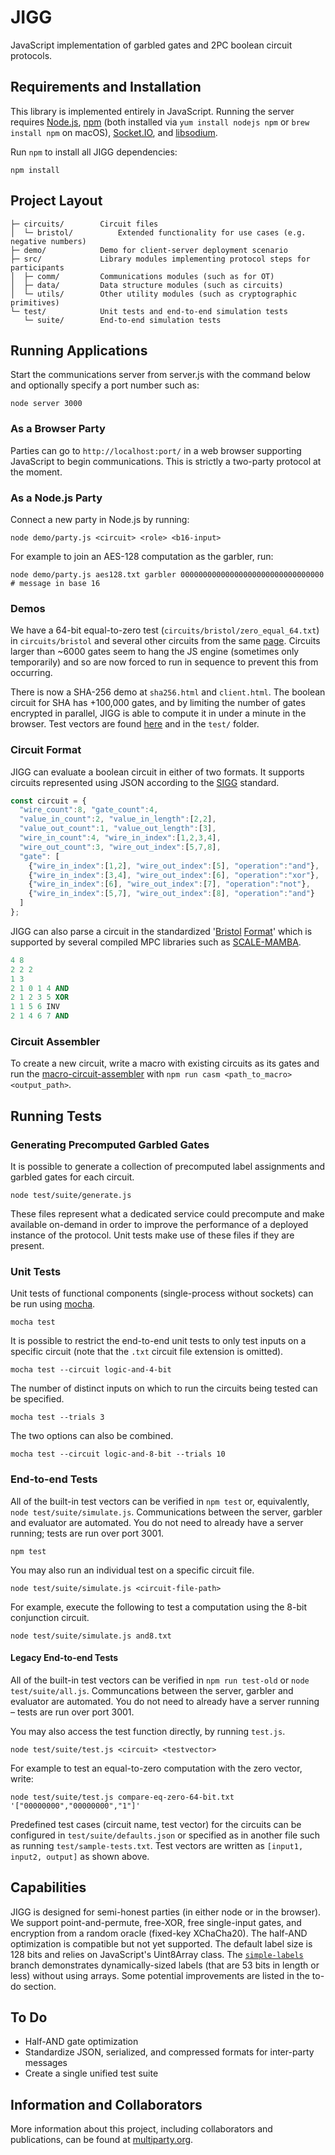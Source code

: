 # JIGG
JavaScript implementation of garbled gates and 2PC boolean circuit protocols.

## Requirements and Installation
This library is implemented entirely in JavaScript. Running the server requires [Node.js](https://nodejs.org/en/), [npm](https://www.npmjs.com/) (both installed via `yum install nodejs npm` or `brew install npm` on macOS), [Socket.IO](https://socket.io/), and [libsodium](https://www.npmjs.com/package/libsodium).

Run `npm` to install all JIGG dependencies:
```shell
npm install
```

## Project Layout

    ├─ circuits/        Circuit files
    │  └─ bristol/          Extended functionality for use cases (e.g. negative numbers)
    ├─ demo/            Demo for client-server deployment scenario
    ├─ src/             Library modules implementing protocol steps for participants
    │  ├─ comm/         Communications modules (such as for OT)
    │  ├─ data/         Data structure modules (such as circuits)
    │  └─ utils/        Other utility modules (such as cryptographic primitives)
    └─ test/            Unit tests and end-to-end simulation tests
       └─ suite/        End-to-end simulation tests


## Running Applications
Start the communications server from server.js with the command below and optionally specify a port number such as:
```shell
node server 3000
```

### As a Browser Party
Parties can go to `http://localhost:port/` in a web browser supporting JavaScript to begin communications. This is strictly a two-party protocol at the moment.

### As a Node.js Party
Connect a new party in Node.js by running:
```shell
node demo/party.js <circuit> <role> <b16-input>
```
For example to join an AES-128 computation as the garbler, run:
```shell
node demo/party.js aes128.txt garbler 00000000000000000000000000000000  # message in base 16
```

### Demos
We have a 64-bit equal-to-zero test (`circuits/bristol/zero_equal_64.txt`) in `circuits/bristol` and several other circuits from the same [page](https://homes.esat.kuleuven.be/~nsmart/MPC/). Circuits larger than ~6000 gates seem to hang the JS engine (sometimes only temporarily) and so are now forced to run in sequence to prevent this from occurring.

There is now a SHA-256 demo at `sha256.html` and `client.html`.
The boolean circuit for SHA has +100,000 gates, and by limiting the number of gates encrypted in parallel, JIGG is able to compute it in under a minute in the browser. Test vectors are found [here](https://homes.esat.kuleuven.be/~nsmart/MPC/sha-256-test.txt) and in the `test/` folder.

### Circuit Format
JIGG can evaluate a boolean circuit in either of two formats. It supports circuits represented using JSON according to the [SIGG](https://github.com/multiparty/sigg) standard.
```javascript
const circuit = {
  "wire_count":8, "gate_count":4,
  "value_in_count":2, "value_in_length":[2,2],
  "value_out_count":1, "value_out_length":[3],  
  "wire_in_count":4, "wire_in_index":[1,2,3,4],
  "wire_out_count":3, "wire_out_index":[5,7,8],
  "gate": [
    {"wire_in_index":[1,2], "wire_out_index":[5], "operation":"and"},
    {"wire_in_index":[3,4], "wire_out_index":[6], "operation":"xor"},
    {"wire_in_index":[6], "wire_out_index":[7], "operation":"not"},
    {"wire_in_index":[5,7], "wire_out_index":[8], "operation":"and"}
  ]
};
```

JIGG can also parse a circuit in the standardized '[Bristol](https://homes.esat.kuleuven.be/~nsmart/MPC/) [Format](https://homes.esat.kuleuven.be/~nsmart/MPC/old-circuits.html)' which is supported by several compiled MPC libraries such as [SCALE-MAMBA](https://homes.esat.kuleuven.be/~nsmart/SCALE/).
```ada
4 8
2 2 2
1 3
2 1 0 1 4 AND
2 1 2 3 5 XOR
1 1 5 6 INV
2 1 4 6 7 AND
```

### Circuit Assembler
To create a new circuit, write a macro with existing circuits as its gates and run the [macro-circuit-assembler](https://github.com/wyatt-howe/macro-circuit-assembler/tree/casm) with `npm run casm <path_to_macro> <output_path>`.

<!--For example, `npm run-script casm circuits/macros/and8.casm circuits/and8.txt` assembles the 8-bit AND circuit.-->

## Running Tests

### Generating Precomputed Garbled Gates
It is possible to generate a collection of precomputed label assignments and garbled gates for each circuit.
```shell
node test/suite/generate.js
```
These files represent what a dedicated service could precompute and make available on-demand in order to improve the performance of a deployed instance of the protocol. Unit tests make use of these files if they are present.

### Unit Tests
Unit tests of functional components (single-process without sockets) can be run using [mocha](https://mochajs.org/).
```shell
mocha test
```
It is possible to restrict the end-to-end unit tests to only test inputs on a specific circuit (note that the `.txt` circuit file extension is omitted).
```shell
mocha test --circuit logic-and-4-bit
```
The number of distinct inputs on which to run the circuits being tested can be specified.
```shell
mocha test --trials 3
```
The two options can also be combined.
```shell
mocha test --circuit logic-and-8-bit --trials 10
```

### End-to-end Tests
All of the built-in test vectors can be verified in `npm test` or, equivalently, `node test/suite/simulate.js`. Communications between the server, garbler and evaluator are automated. You do not need to already have a server running; tests are run over port 3001.
```shell
npm test
```
You may also run an individual test on a specific circuit file.
```shell
node test/suite/simulate.js <circuit-file-path>
```
For example, execute the following to test a computation using the 8-bit conjunction circuit.
```shell
node test/suite/simulate.js and8.txt
```

#### Legacy End-to-end Tests
All of the built-in test vectors can be verified in `npm run test-old` or `node test/suite/all.js`.  Communcations between the server, garbler and evaluator are automated.  You do not need to already have a server running – tests are run over port 3001.

You may also access the test function directly, by running `test.js`.
```shell
node test/suite/test.js <circuit> <testvector>
```
For example to test an equal-to-zero computation with the zero vector, write:
```shell
node test/suite/test.js compare-eq-zero-64-bit.txt '["00000000","00000000","1"]'
```

Predefined test cases (circuit name, test vector) for the circuits can be configured in `test/suite/defaults.json` or specified as in another file such as running `test/sample-tests.txt`.  Test vectors are written as `[input1, input2, output]` as shown above.

## Capabilities
JIGG is designed for semi-honest parties (in either node or in the browser). We support point-and-permute, free-XOR, free single-input gates, and encryption from a random oracle (fixed-key XChaCha20). The half-AND optimization is compatible but not yet supported. The default label size is 128 bits and relies on JavaScript's Uint8Array class. The [`simple-labels`](https://github.com/wyatt-howe/jigg/tree/simple-labels) branch demonstrates dynamically-sized labels (that are 53 bits in length or less) without using arrays. Some potential improvements are listed in the to-do section.

## To Do
- Half-AND gate optimization
- Standardize JSON, serialized, and compressed formats for inter-party messages
- Create a single unified test suite

## Information and Collaborators

More information about this project, including collaborators and publications, can be found at [multiparty.org](https://multiparty.org/).
